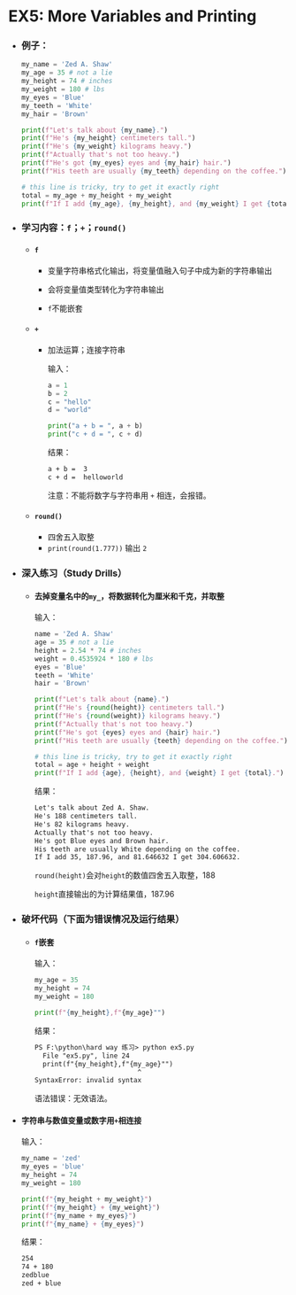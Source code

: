 # EX5: More Variables and Printing

* ### 例子：

  ```python
  my_name = 'Zed A. Shaw'
  my_age = 35 # not a lie
  my_height = 74 # inches
  my_weight = 180 # lbs
  my_eyes = 'Blue'
  my_teeth = 'White'
  my_hair = 'Brown'
  
  print(f"Let's talk about {my_name}.")
  print(f"He's {my_height} centimeters tall.")
  print(f"He's {my_weight} kilograms heavy.")
  print(f"Actually that's not too heavy.")
  print(f"He's got {my_eyes} eyes and {my_hair} hair.")
  print(f"His teeth are usually {my_teeth} depending on the coffee.")
  
  # this line is tricky, try to get it exactly right
  total = my_age + my_height + my_weight
  print(f"If I add {my_age}, {my_height}, and {my_weight} I get {total}.")
  ```

* ### 学习内容：`f`；`+`；`round()`

  * #### `f`

    * 变量字符串格式化输出，将变量值融入句子中成为新的字符串输出
    * 会将变量值类型转化为字符串输出
    
    * `f`不能嵌套
  * #### `+`

    * 加法运算；连接字符串
    
      输入：
    
      ```python
      a = 1
      b = 2
      c = "hello"
      d = "world"
      
      print("a + b = ", a + b)
      print("c + d = ", c + d)
      ```
    
      结果：
    
      ```txt
      a + b =  3
      c + d =  helloworld
      ```
    
      注意：不能将数字与字符串用 `+` 相连，会报错。

  * #### `round()`
    
    * 四舍五入取整
    * `print(round(1.777))` 输出 `2`

* ### 深入练习（Study Drills）

  * #### 去掉变量名中的`my_`，将数据转化为厘米和千克，并取整

    输入：

    ```python
    name = 'Zed A. Shaw'
    age = 35 # not a lie
    height = 2.54 * 74 # inches
    weight = 0.4535924 * 180 # lbs
    eyes = 'Blue'
    teeth = 'White'
    hair = 'Brown'
    
    print(f"Let's talk about {name}.")
    print(f"He's {round(height)} centimeters tall.")
    print(f"He's {round(weight)} kilograms heavy.")
    print(f"Actually that's not too heavy.")
    print(f"He's got {eyes} eyes and {hair} hair.")
    print(f"His teeth are usually {teeth} depending on the coffee.")
    
    # this line is tricky, try to get it exactly right
    total = age + height + weight
    print(f"If I add {age}, {height}, and {weight} I get {total}.")
    ```

    结果：

    ```txt
    Let's talk about Zed A. Shaw.
    He's 188 centimeters tall.
    He's 82 kilograms heavy.
    Actually that's not too heavy.
    He's got Blue eyes and Brown hair.
    His teeth are usually White depending on the coffee.
    If I add 35, 187.96, and 81.646632 I get 304.606632.
    ```

    `round(height)`会对`height`的数值四舍五入取整，188

    `height`直接输出的为计算结果值，187.96

* ### 破坏代码（下面为错误情况及运行结果）

  * #### `f`嵌套

    输入：

    ```python
    my_age = 35
    my_height = 74
    my_weight = 180
    
    print(f"{my_height},f"{my_age}"")
    ```
  
    结果：
  
    ```txt
    PS F:\python\hard way 练习> python ex5.py
      File "ex5.py", line 24
      print(f"{my_height},f"{my_age}"")
                              ^
    SyntaxError: invalid syntax
    ```

    语法错误：无效语法。

* #### 字符串与数值变量或数字用`+`相连接

  输入：

  ```python
  my_name = 'zed'
  my_eyes = 'blue'
  my_height = 74 
  my_weight = 180 
  
  print(f"{my_height + my_weight}")
  print(f"{my_height} + {my_weight}")
  print(f"{my_name + my_eyes}")
  print(f"{my_name} + {my_eyes}")
  ```

  结果：

  ```txt
  254
  74 + 180
  zedblue
  zed + blue
  ```

  



